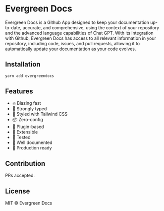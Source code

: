 
# Evergreen Docs

Evergreen Docs is a Github App designed to keep your documentation up-to-date, accurate, and comprehensive, using the context of your repository and the advanced language capabilities of Chat GPT. With its integration with Github, Evergreen Docs has access to all relevant information in your repository, including code, issues, and pull requests, allowing it to automatically update your documentation as your code evolves.

## Installation

```sh
yarn add evergreendocs
```

## Features

-   🔥 Blazing fast
-   💪 Strongly typed
-   💅 Styled with Tailwind CSS
-   📦 Zero-config
-   🔌 Plugin-based
-   🔧 Extensible
-   🔬 Tested
-   📖 Well documented
-   💯 Production ready

## Contribution

PRs accepted.

## License

MIT © Evergreen Docs